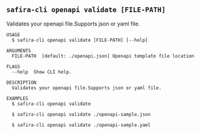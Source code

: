 <!-- order:25 -->
<!-- PLEASE! Don't edit this file, auto generated! -->

## `safira-cli openapi validate [FILE-PATH]`

Validates your openapi file.Supports json or yaml file.

```
USAGE
  $ safira-cli openapi validate [FILE-PATH] [--help]

ARGUMENTS
  FILE-PATH  [default: ./openapi.json] Openapi template file location

FLAGS
  --help  Show CLI help.

DESCRIPTION
  Validates your openapi file.Supports json or yaml file.

EXAMPLES
  $ safira-cli openapi validate

  $ safira-cli openapi validate ./openapi-sample.json

  $ safira-cli openapi validate ./openapi-sample.yaml
```
